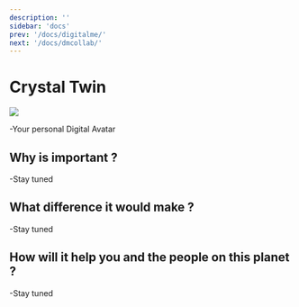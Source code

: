 ```yaml
---
description: ''
sidebar: 'docs'
prev: '/docs/digitalme/'
next: '/docs/dmcollab/'
---
```


# Crystal Twin

![](./crystaltwin.png)

-Your personal Digital Avatar

## Why is important ?

-Stay tuned

## What difference it would make ?

-Stay tuned

## How will it help you and the people on this planet ?

-Stay tuned
